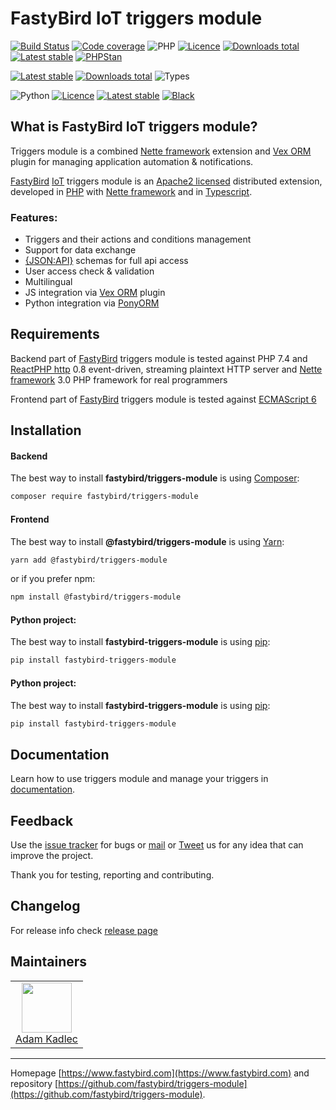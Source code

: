 # FastyBird IoT triggers module

[![Build Status](https://badgen.net/github/checks/FastyBird/triggers-module/master?cache=300&style=flast-square)](https://github.com/FastyBird/triggers-module/actions)
[![Code coverage](https://badgen.net/coveralls/c/github/FastyBird/triggers-module?cache=300&style=flast-square)](https://coveralls.io/r/FastyBird/triggers-module)
![PHP](https://badgen.net/packagist/php/FastyBird/triggers-module?cache=300&style=flast-square)
[![Licence](https://badgen.net/packagist/license/FastyBird/triggers-module?cache=300&style=flast-square)](https://packagist.org/packages/FastyBird/triggers-module)
[![Downloads total](https://badgen.net/packagist/dt/FastyBird/triggers-module?cache=300&style=flast-square)](https://packagist.org/packages/FastyBird/triggers-module)
[![Latest stable](https://badgen.net/packagist/v/FastyBird/triggers-module/latest?cache=300&style=flast-square)](https://packagist.org/packages/FastyBird/triggers-module)
[![PHPStan](https://img.shields.io/badge/PHPStan-enabled-brightgreen.svg?style=flat-square)](https://github.com/phpstan/phpstan)

[![Latest stable](https://badgen.net/npm/v/@fastybird/triggers-module?cache=300&style=flast-square)](https://www.npmjs.com/package/@fastybird/triggers-module)
[![Downloads total](https://badgen.net/npm/dt/@fastybird/triggers-module?cache=300&style=flast-square)](https://www.npmjs.com/package/@fastybird/triggers-module)
![Types](https://badgen.net/npm/types/@fastybird/triggers-module?cache=300&style=flast-square)

![Python](https://badgen.net/pypi/python/fastybird-triggers-module?cache=300&style=flat-square)
[![Licence](https://badgen.net/pypi/license/fastybird-triggers-module?cache=300&style=flast-square)](https://github.com/FastyBird/triggers-module/blob/master/LICENSE.md)
[![Latest stable](https://badgen.net/pypi/v/fastybird-triggers-module?cache=300&style=flast-square)](https://pypi.org/project/fastybird-triggers-module/)
[![Black](https://img.shields.io/badge/Black-enabled-brightgreen.svg?style=flat-square)](https://github.com/psf/black)

## What is FastyBird IoT triggers module?

Triggers module is a combined [Nette framework](https://nette.org) extension and [Vex ORM](https://vuex-orm.org) plugin for managing application automation & notifications.

[FastyBird](https://www.fastybird.com) [IoT](https://en.wikipedia.org/wiki/Internet_of_things) triggers module is an [Apache2 licensed](http://www.apache.org/licenses/LICENSE-2.0) distributed extension, developed in [PHP](https://www.php.net) with [Nette framework](https://nette.org) and in [Typescript](https://www.typescriptlang.org).

### Features:

- Triggers and their actions and conditions management
- Support for data exchange
- [{JSON:API}](https://jsonapi.org/) schemas for full api access
- User access check & validation
- Multilingual
- JS integration via [Vex ORM](https://vuex-orm.org) plugin
- Python integration via [PonyORM](https://ponyorm.org)

## Requirements

Backend part of [FastyBird](https://www.fastybird.com) triggers module is tested against PHP 7.4 and [ReactPHP http](https://github.com/reactphp/http) 0.8 event-driven, streaming plaintext HTTP server and [Nette framework](https://nette.org/en/) 3.0 PHP framework for real programmers

Frontend part of [FastyBird](https://www.fastybird.com) triggers module is tested against [ECMAScript 6](https://www.w3schools.com/JS/js_es6.asp)

## Installation

#### Backend

The best way to install **fastybird/triggers-module** is using [Composer](http://getcomposer.org/):

```sh
composer require fastybird/triggers-module
```

#### Frontend

The best way to install **@fastybird/triggers-module** is using [Yarn](https://yarnpkg.com/):

```sh
yarn add @fastybird/triggers-module
```

or if you prefer npm:

```sh
npm install @fastybird/triggers-module
```

#### Python project:

The best way to install **fastybird-triggers-module** is using [pip](https://pip.pypa.io/):

```sh
pip install fastybird-triggers-module
```

#### Python project:

The best way to install **fastybird-triggers-module** is using [pip](https://pip.pypa.io/):

```sh
pip install fastybird-triggers-module
```

## Documentation

Learn how to use triggers module and manage your triggers in [documentation](https://github.com/FastyBird/triggers-module/blob/master/.docs/en/index.md).

## Feedback

Use the [issue tracker](https://github.com/FastyBird/triggers-module/issues) for bugs or [mail](mailto:code@fastybird.com) or [Tweet](https://twitter.com/fastybird) us for any idea that can improve the project.

Thank you for testing, reporting and contributing.

## Changelog

For release info check [release page](https://github.com/FastyBird/triggers-module/releases)

## Maintainers

<table>
	<tbody>
		<tr>
			<td align="center">
				<a href="https://github.com/akadlec">
					<img width="80" height="80" src="https://avatars3.githubusercontent.com/u/1866672?s=460&amp;v=4">
				</a>
				<br>
				<a href="https://github.com/akadlec">Adam Kadlec</a>
			</td>
		</tr>
	</tbody>
</table>

***
Homepage [https://www.fastybird.com](https://www.fastybird.com) and repository [https://github.com/fastybird/triggers-module](https://github.com/fastybird/triggers-module).
